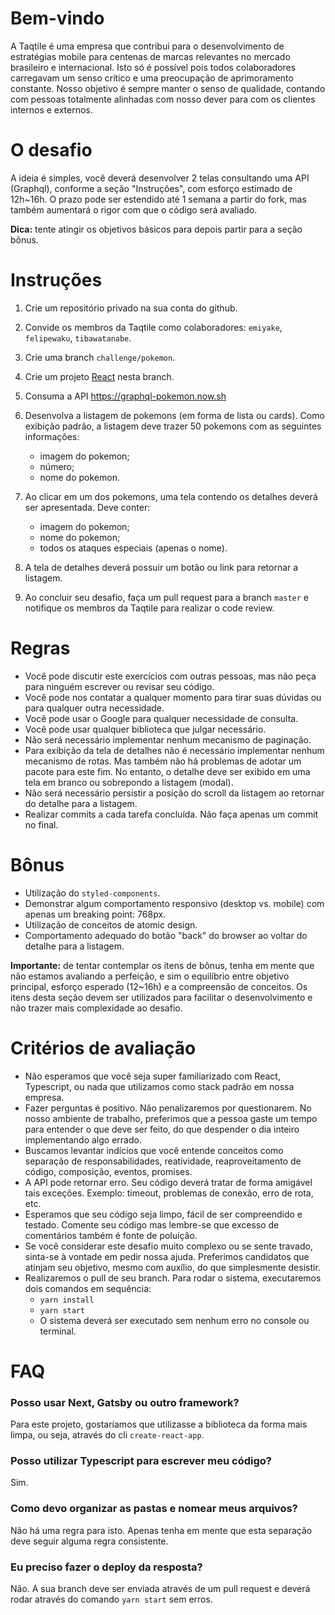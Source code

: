# Bem-vindo
A Taqtile é uma empresa que contribui para o desenvolvimento de estratégias mobile para centenas de marcas relevantes no mercado brasileiro e internacional. Isto só é possível pois todos colaboradores carregavam um senso crítico e uma preocupação de aprimoramento constante. Nosso objetivo é sempre manter o senso de qualidade, contando com pessoas totalmente alinhadas com nosso dever para com os clientes internos e externos. 

# O desafio
A ideia é simples, você deverá desenvolver 2 telas consultando uma API (Graphql), conforme a seção "Instruções", com esforço estimado de 12h~16h. O prazo pode ser estendido até 1 semana a partir do fork, mas também aumentará o rigor com que o código será avaliado.

**Dica:** tente atingir os objetivos básicos para depois partir para a seção bônus.

# Instruções
1. Crie um repositório privado na sua conta do github.
2. Convide os membros da Taqtile como colaboradores: `emiyake`, `felipewaku`, `tibawatanabe`.
3. Crie uma branch `challenge/pokemon`. 
4. Crie um projeto [React](https://pt-br.reactjs.org/docs/create-a-new-react-app.html#create-react-app) nesta branch.
5. Consuma a API https://graphql-pokemon.now.sh
6. Desenvolva a listagem de pokemons (em forma de lista ou cards). Como exibição padrão, a listagem deve trazer 50 pokemons com as seguintes informações:
   - imagem do pokemon;
   - número;
   - nome do pokemon.
 
7. Ao clicar em um dos pokemons, uma tela contendo os detalhes deverá ser apresentada. Deve conter:
   - imagem do pokemon;
   - nome do pokemon;
   - todos os ataques especiais (apenas o nome).
 
8. A tela de detalhes deverá possuir um botão ou link para retornar a listagem.
9. Ao concluir seu desafio, faça um pull request para a branch `master` e notifique os membros da Taqtile para realizar o code review.

# Regras
- Você pode discutir este exercícios com outras pessoas, mas não peça para ninguém escrever ou revisar seu código.
- Você pode nos contatar a qualquer momento para tirar suas dúvidas ou para qualquer outra necessidade.
- Você pode usar o Google para qualquer necessidade de consulta.
- Você pode usar qualquer biblioteca que julgar necessário.
- Não será necessário implementar nenhum mecanismo de paginação.
- Para exibição da tela de detalhes não é necessário implementar nenhum mecanismo de rotas. Mas também não há problemas de adotar um pacote para este fim. No entanto, o detalhe deve ser exibido em uma tela em branco ou sobrepondo a listagem (modal).
- Não será necessário persistir a posição do scroll da listagem ao retornar do detalhe para a listagem.
- Realizar commits a cada tarefa concluída. Não faça apenas um commit no final.

# Bônus
- Utilização do `styled-components`.
- Demonstrar algum comportamento responsivo (desktop vs. mobile) com apenas um breaking point: 768px.
- Utilização de conceitos de atomic design.
- Comportamento adequado do botão "back" do browser ao voltar do detalhe para a listagem.

**Importante:** de tentar contemplar os itens de bônus, tenha em mente que não estamos avaliando a perfeição, e sim o equilíbrio entre objetivo principal, esforço esperado (12~16h) e a compreensão de conceitos. Os itens desta seção devem ser utilizados para facilitar o desenvolvimento e não trazer mais complexidade ao desafio.

# Critérios de avaliação
- Não esperamos que você seja super familiarizado com React, Typescript, ou nada que utilizamos como stack padrão em nossa empresa.
- Fazer perguntas é positivo. Não penalizaremos por questionarem. No nosso ambiente de trabalho, preferimos que a pessoa gaste um tempo para entender o que deve ser feito, do que despender o dia inteiro implementando algo errado.
- Buscamos levantar indícios que você entende conceitos como separação de responsabilidades, reatividade, reaproveitamento de código, composição, eventos, promises.
- A API pode retornar erro. Seu código deverá tratar de forma amigável tais exceções. Exemplo: timeout, problemas de conexão, erro de rota, etc.
- Esperamos que seu código seja limpo, fácil de ser compreendido e testado. Comente seu código mas lembre-se que excesso de comentários também é fonte de poluição.
- Se você considerar este desafio muito complexo ou se sente travado, sinta-se à vontade em pedir nossa ajuda. Preferimos candidatos que atinjam seu objetivo, mesmo com auxílio, do que simplesmente desistir.
- Realizaremos o pull de seu branch. Para rodar o sistema, executaremos dois comandos em sequência:
  - `yarn install`
  - `yarn start`
  - O sistema deverá ser executado sem nenhum erro no console ou terminal.

# FAQ
### Posso usar Next, Gatsby ou outro framework?
Para este projeto, gostaríamos que utilizasse a biblioteca da forma mais limpa, ou seja, através do cli `create-react-app`.

### Posso utilizar Typescript para escrever meu código?
Sim.

### Como devo organizar as pastas e nomear meus arquivos?
Não há uma regra para isto. Apenas tenha em mente que esta separação deve seguir alguma regra consistente.

### Eu preciso fazer o deploy da resposta?
Não. A sua branch deve ser enviada através de um pull request e deverá rodar através do comando `yarn start` sem erros.
